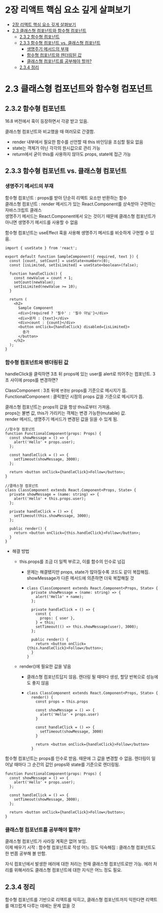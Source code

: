 # 2장 리액트 핵심 요소 깊게 살펴보기

- [2장 리액트 핵심 요소 깊게 살펴보기](#2장-리액트-핵심-요소-깊게-살펴보기)
- [2.3 클래스형 컴포넌트와 함수형 컴포넌트](#23-클래스형-컴포넌트와-함수형-컴포넌트)
  - [2.3.2 함수형 컴포넌트](#232-함수형-컴포넌트)
  - [2.3.3 함수형 컴포넌트 vs. 클래스형 컴포넌트](#233-함수형-컴포넌트-vs-클래스형-컴포넌트)
    - [생명주기 메서드의 부재](#생명주기-메서드의-부재)
    - [함수형 컴포넌트와 렌더링된 값](#함수형-컴포넌트와-렌더링된-값)
    - [클래스형 컴포넌트를 공부해야 할까?](#클래스형-컴포넌트를-공부해야-할까)
  - [2.3.4 정리](#234-정리)

# 2.3 클래스형 컴포넌트와 함수형 컴포넌트

## 2.3.2 함수형 컴포넌트

16.8 버전에서 훅이 등장하면서 각광 받고 있음.

클래스형 컴포넌트와 비교했을 때 여러모로 간결함.

- render 내부에서 필요한 함수를 선언할 때 this 바인딩을 조심할 필요 없음
- state는 객체가 아닌 각각의 원시값으로 관리 가능
- return에서 굳이 this를 사용하지 않아도 props, state에 접근 가능

## 2.3.3 함수형 컴포넌트 vs. 클래스형 컴포넌트

### 생명주기 메서드의 부재

함수형 컴포넌트 : props를 받아 단순히 리액트 요소만 반환하는 함수  
클래스형 컴포넌트 : render 메서드가 있는 React.Component를 상속받아 구현하는 자바스크립트 클래스  
생명주기 메서드는 React.Component에서 오는 것이기 때문에 클래스형 컴포넌트가 아니면 생명주기 메서드를 사용할 수 없음

함수형 컴포넌트는 useEffect 훅을 사용해 생명주기 메서드를 비슷하게 구현할 수 있음.

```tsx
import { useState } from 'react';

export default function SampleComponent({ required, text }) {
  const [count, setCount] = useState<number>(0);
  const [isLimited, setIsLimited] = useState<boolean>(false);

  function handleClick() {
    const newValue = count + 1;
    setCount(newValue);
    setIsLimited(newValue >= 10);
  }

  return (
    <h2>
      Sample Component
      <div>{required ? '필수' : '필수 아님'}</div>
      <div>문자 : {text}</div>
      <div>count : {count}</div>
      <button onClick={handleClick} disabled={isLimited}>
        증가
      </button>
    </h2>
  );
}
```

### 함수형 컴포넌트와 렌더링된 값

handleClick을 클릭하면 3초 뒤 props에 있는 user를 alert로 띄어주는 컴포넌트.
3초 사이에 props를 변경하면?

ClassComponent : 3초 뒤에 `변경된` props를 기준으로 메시지가 뜸.  
FunctionalComponent : 클릭했던 시점의 props 값을 기준으로 메시지가 뜸.

클래스형 컴포넌트는 props의 값을 항상 this로부터 가져옴.  
props는 불변 값, this가 가리키는 객체는 변경 가능한(mutable) 값.  
render 메서드, 생명주기 메서드가 변경된 값을 읽을 수 있게 됨.

```tsx
//함수형 컴포넌트
function FunctionalComponent(props: Props) {
  const showMessage = () => {
    alert('Hello' + props.user);
  };

  const handleClick = () => {
    setTimeout(showMessage, 3000);
  };

  return <button onClick={handleClick}>Follow</button>;
}

//클래스형 컴포넌트
class ClassComponent extends React.Component<Props, State> {
  private showMessage = (name: string) => {
    alert('Hello' + this.props.user);
  };

  private handleClick = () => {
    setTimeout(this.showMessage, 3000);
  };

  public render() {
    return <button onClick={this.handleClick}>Follow</button>;
  }
}
```

- 해결 방법

  - this.props를 조금 더 일찍 부르고, 이를 함수의 인수로 넘김

    - 문제는 해결됐지만 props, state가 많아질수록 코드도 같이 복잡해짐. showMessage가 다른 메서드에 의존하면 더욱 복잡해질 것
    - ```tsx
      class ClassComponent extends React.Component<Props, State> {
        private showMessage = (name: string) => {
          alert('Hello' + name);
        };

        private handleClick = () => {
          const {
            props: { user },
          } = this;
          setTimeout(() => this.showMessage(user), 3000);
        };

        public render() {
          return <button onClick={this.handleClick}>Follow</button>;
        }
      }
      ```

  - render()에 필요한 값을 넣음

    - 클래스형 컴포넌트답지 않음. 렌더링 될 때마다 생성, 할당 반복으로 성능에도 좋지 않음
    - ```tsx
      class ClassComponent extends React.Component<Props, State> {
        render() {
          const props = this.props

          const showMessage = () => {
            alert('Hello' + props.user)
          }

          const handleClick = () => {
            setTimeout(showMessage, 3000)
          }

          return <button onClick={handleClick}>Follow</button>
        }
      ```

함수형 컴포넌트는 props를 인수로 받음. 때문에 그 값을 변경할 수 없음. 렌더링이 일어날 때마다 그 순간의 값인 props와 state를 기준으로 렌더링됨.

```tsx
function FunctionalComponent(props: Props) {
  const showMessage = () => {
    alert('Hello' + props.user);
  };

  const handleClick = () => {
    setTimeout(showMessage, 3000);
  };

  return <button onClick={handleClick}>Follow</button>;
}
```

### 클래스형 컴포넌트를 공부해야 할까?

클래스형 컴포넌트가 사라질 계획은 없어 보임.  
이제 배우기 시작 : 함수형 컴포넌트로 작성
어느 정도 익숙해짐 : 클래스형 컴포넌트도 한 번쯤 공부해 볼 만함.

자식 컴포넌에서 발생한 에러에 대한 처리는 현재 클래스형 컴포넌트로만 가능. 에러 처리를 위해서라도 클래스형 컴포넌트에 대한 지식은 어느 정도 필요.

## 2.3.4 정리

함수형 컴포넌트를 기반으로 리액트를 익히고, 클래스형 컴포넌트까지 익힌다면 리액트를 매끄럽게 다루는 데에는 문제 없을 것
